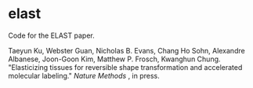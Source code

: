 # elast
Code for the ELAST paper.

Taeyun Ku, Webster Guan, Nicholas B. Evans, Chang Ho Sohn, Alexandre Albanese, Joon-Goon Kim, Matthew P. Frosch, Kwanghun Chung. "Elasticizing tissues for reversible shape transformation and accelerated molecular labeling." <i> Nature Methods </i>, in press. 
